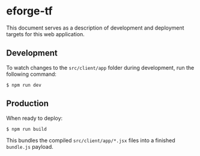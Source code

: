 # eforge-tf

This document serves as a description of development and deployment targets for this web application.

## Development

To watch changes to the `src/client/app` folder during development, run the following command:

```
$ npm run dev
```

## Production

When ready to deploy:

```
$ npm run build
```

This bundles the compiled `src/client/app/*.jsx` files into a finished `bundle.js` payload.
